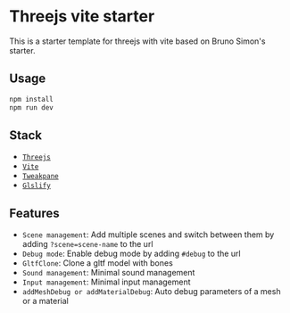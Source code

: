 # Threejs vite starter

This is a starter template for threejs with vite based on Bruno Simon's starter.

## Usage

```bash
npm install
npm run dev
```

## Stack

- [`Threejs`](https://threejs.org/)
- [`Vite`](https://vitejs.dev/)
- [`Tweakpane`](https://cocopon.github.io/tweakpane/)
- [`Glslify`](https://github.com/KusStar/vite-plugin-glslify)

## Features

- `Scene management`: Add multiple scenes and switch between them by adding `?scene=scene-name` to the url
- `Debug mode`: Enable debug mode by adding `#debug` to the url
- `GltfClone`: Clone a gltf model with bones
- `Sound management`: Minimal sound management 
- `Input management`: Minimal input management
- `addMeshDebug or addMaterialDebug`: Auto debug parameters of a mesh or a material
